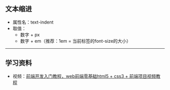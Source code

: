 ## 文本缩进  

- 属性名：text-indent  
- 取值：  
    - 数字 + px  
    - 数字 + em（推荐：1em = 当前标签的font-size的大小）

---  

## 学习资料

- 视频：<a href="https://www.bilibili.com/video/BV1Kg411T7t9?spm_id_from=333.788.player.switch&vd_source=0af3f3aee70186db0ff8b48dc6b2a415&p=55">前端开发入门教程，web前端零基础html5 + css3 + 前端项目视频教程</a>